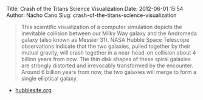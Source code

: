Title: Crash of the Titans Science Visualization
Date: 2012-06-01 15:54
Author: Nacho Cano
Slug: crash-of-the-titans-science-visualization

> This scientific visualization of a computer simulation depicts the
> inevitable collision between our Milky Way galaxy and the Andromeda
> galaxy (also known as Messier 31). NASA Hubble Space Telescope
> observations indicate that the two galaxies, pulled together by their
> mutual gravity, will crash together in a near-head-on collision about
> 4 billion years from now. The thin disk shapes of these spiral
> galaxies are strongly distorted and irrevocably transformed by the
> encounter. Around 6 billion years from now, the two galaxies will
> merge to form a single elliptical galaxy.

- [hubblesite.org][]

  [hubblesite.org]: http://hubblesite.org/newscenter/archive/releases/2012/20/video/a/
    "Crash of the Titans Science Visualization"
